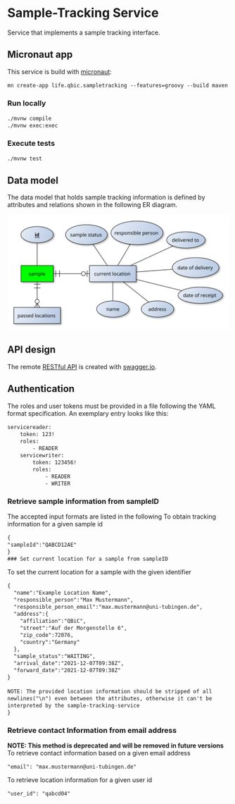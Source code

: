 # Sample-Tracking Service
Service that implements a sample tracking interface.

## Micronaut app
This service is build with [micronaut](https://micronaut.io):

```
mn create-app life.qbic.sampletracking --features=groovy --build maven
```

### Run locally

```
./mvnw compile
./mvnw exec:exec
```

### Execute tests

```
./mvnw test 
```

## Data model
The data model that holds sample tracking information is defined by attributes and relations shown in the following ER diagram.

![er-diagram](models/sample-tracking-er.svg)

## API design
The remote [RESTful API](https://app.swaggerhub.com/apis-docs/qbic/sample-tracking) is created with [swagger.io](https://swagger.io/).

## Authentication

The roles and user tokens must be provided in a file following the YAML format specification.
An exemplary entry looks like this:

```
servicereader:
    token: 123!
    roles:
        - READER
    servicewriter:
        token: 123456!
        roles:
            - READER
            - WRITER
```

### Retrieve sample information from sampleID
The accepted input formats are listed in the following
To obtain tracking information for a given sample id
```
{
"sampleId":"QABCD12AE"
}
### Set current location for a sample from sampleID
```
To set the current location for a sample with the given identifier
```
{
  "name":"Example Location Name",
  "responsible_person":"Max Mustermann",
  "responsible_person_email":"max.mustermann@uni-tubingen.de",
  "address":{
    "affiliation":"QBiC",
    "street":"Auf der Morgenstelle 6",
    "zip_code":72076,
    "country":"Germany"
  },
  "sample_status":"WAITING",
  "arrival_date":"2021-12-07T09:38Z",
  "forward_date":"2021-12-07T09:38Z"
}

NOTE: The provided location information should be stripped of all newlines("\n") even between the attributes, otherwise it can't be interpreted by the sample-tracking-service
}
```
### Retrieve contact Information from email address

**NOTE: This method is deprecated and will be removed in future versions** 
To retrieve contact information based on a given email address
```
"email": "max.mustermann@uni-tubingen.de"
```
To retrieve location information for a given user id
```
"user_id": "qabcd04"
```






